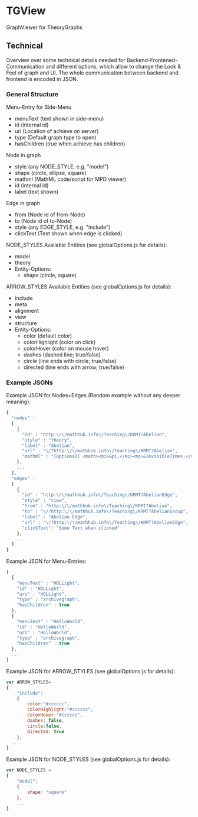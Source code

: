 # TGView
GraphViewer for TheoryGraphs

## Technical
Overview over some technical details needed for Backend-Frontened-Communication and different options, which allow to change the Look & Feel of graph and UI. The whole communication between backend and frontend is encoded in JSON.

### General Structure

Menu-Entry for Side-Menu
- menuText (text shown in side-menu)
- id (internal id)
- uri (Location of achieve on server)
- type (Default graph type to open)
- hasChildren (true when achieve has children)

Node in graph
- style (any NODE_STYLE, e.g. "model")
- shape (circle, ellipse, square)
- mathml (MathML code/script for MPD viewer)
- id (internal id)
- label (text shown)

Edge in graph
- from (Node id of from-Node)
- to (Node id of to-Node)
- style (any EDGE_STYLE, e.g. "include")
- clickText (Text shown when edge is clicked)

NODE_STYLES
Available Entities (see globalOptions.js for details):
- model
- theory
- Entity-Options:
  - shape (circle, square)

ARROW_STYLES
Available Entities (see globalOptions.js for details):
- include
- meta
- alignment
- view 
- structure
- Entity-Options:
  - color (default color)
  - colorHighlight (color on click)
  - colorHover (color on mouse hover)
  - dashes (dashed line; true/false)
  - circle (line ends with circle; true/false)
  - directed (line ends with arrow; true/false)

### Example JSONs

Example JSON for Nodes+Edges (Random example without any deeper meaning):
```javascript
{
  "nodes" : 
  [
    {
      "id" : "http:\/\/mathhub.info\/Teaching\/KRMT?Abelian",
      "style" : "theory",
      "label" : "Abelian",
      "url" : "\/?http:\/\/mathhub.info\/Teaching\/KRMT?Abelian",
      "mathml" : "[Optional] <math><mi>&pi;</mi><mo>&InvisibleTimes;</mo><msup><mi>r</mi><mn>2</mn></msup></math>"
    },
    ...
  ],
  "edges" : 
  [
    {
      "id" : "http:\/\/mathhub.info\/Teaching\/KRMT?AbelianEdge",
      "style" : "view",
      "from" : "http:\/\/mathhub.info\/Teaching\/KRMT?Abelian",
      "to" : "\/?http:\/\/mathhub.info\/Teaching\/KRMT?AbelianGroup",
      "label" : "Abelian Edge",
      "url" : "\/?http:\/\/mathhub.info\/Teaching\/KRMT?AbelianEdge",
      "clickText": "Some Text when clicked"
    }, 
    ...
  ]
}
```

Example JSON for Menu-Entries:
```javascript
[
  {
    "menuText" : "HOLLight",
    "id" : "HOLLight",
    "uri" : "HOLLight",
    "type" : "archivegraph",
    "hasChildren" : true
  }, 
  {
    "menuText" : "HelloWorld",
    "id" : "HelloWorld",
    "uri" : "HelloWorld",
    "type" : "archivegraph",
    "hasChildren" : true
  }, 
  ...
]
```


Example JSON for ARROW_STYLES (see globalOptions.js for details):
```javascript
var ARROW_STYLES=
{
	"include":
	{
		color:"#cccccc",
		colorHighlight:"#cccccc",
		colorHover:"#cccccc",
		dashes: false,
		circle:false,
		directed: true
	},
  ...
}
```


Example JSON for NODE_STYLES (see globalOptions.js for details):
```javascript
var NODE_STYLES =
{
	"model":
	{
		shape: "square"
	},
	...
}
```
